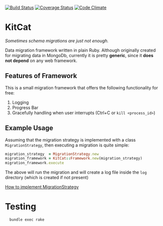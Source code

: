 [![Build Status](https://travis-ci.org/simplybusiness/kitcat.svg?branch=master)](https://travis-ci.org/simplybusiness/kitcat)
[![Coverage Status](https://coveralls.io/repos/github/simplybusiness/kitcat/badge.svg?branch=develop)](https://coveralls.io/github/simplybusiness/kitcat?branch=develop)
[![Code Climate](https://codeclimate.com/github/simplybusiness/kitcat/badges/gpa.svg)](https://codeclimate.com/github/simplybusiness/kitcat)

# KitCat

*Sometimes schema migrations are just not enough.*

Data migration framework written in plain Ruby. Although originally created for migrating data in MongoDb, currently it is pretty **generic**, since it **does not depend** on any web framework.

## Features of Framework

This is a small migration framework that offers the following functionality for free:

1. Logging
2. Progress Bar
3. Gracefully handling when user interrupts (Ctrl+C or `kill <process_id>`)

## Example Usage

Assuming that the migration strategy is implemented with a class `MigrationStrategy`, then executing a migration is quite simple:

``` ruby
migration_strategy  = MigrationStrategy.new
migration_framework = KitCat::Framework.new(migration_strategy)
migration_framework.execute
```

The above will run the migration and will create a log file inside the `log` directory (which is created if not present)

[How to implement MigrationStrategy](./docs/STRATEGY.md)

# Testing

```bash
  bundle exec rake
```
